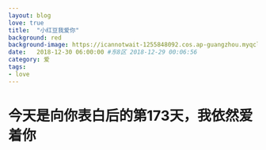 ```yaml
---
layout: blog
love: true
title:  "小红豆我爱你"
background: red
background-image: https://icannotwait-1255848092.cos.ap-guangzhou.myqcloud.com/sweet_bean_love.jpg
date:   2018-12-30 06:00:00 #东8区 2018-12-29 00:06:56
category: 爱
tags:
- love
---
```



# 今天是向你表白后的第173天，我依然爱着你


